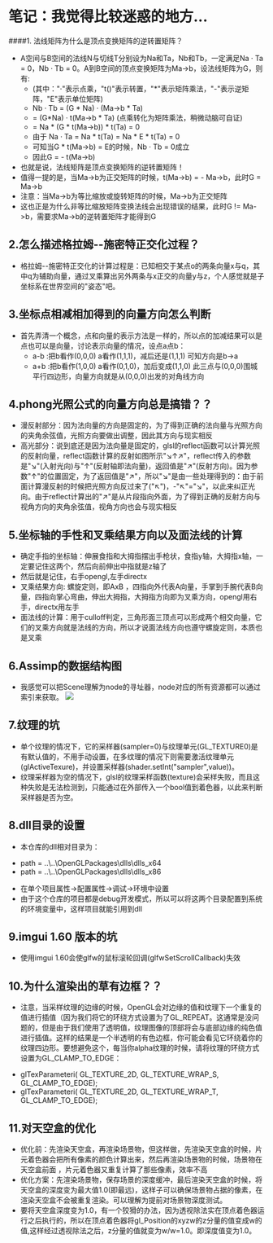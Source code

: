 # 笔记：我觉得比较迷惑的地方...

####1. 法线矩阵为什么是顶点变换矩阵的逆转置矩阵？
* A空间与B空间的法线N与切线T分别设为Na和Ta，Nb和Tb，一定满足Na · Ta = 0，Nb · Tb = 0。A到B空间的顶点变换矩阵为Ma->b，设法线矩阵为G，则有: 
   * (其中："·"表示点乘，"t()"表示转置，"*"表示矩阵乘法，"-"表示逆矩阵，"E"表示单位矩阵) 
   * Nb · Tb = (G * Na) · (Ma->b * Ta) 
   * = (G*Na) · t(Ma->b * Ta) (点乘转化为矩阵乘法，稍微动脑可自证) 
   * = Na * (G * t(Ma->b)) * t(Ta) = 0 
   * 由于 Na · Ta = Na * t(Ta) = Na * E * t(Ta) = 0 
   * 可知当G * t(Ma->b) = E的时候，Nb · Tb = 0成立 
   * 因此G = - t(Ma->b) 
* 也就是说，法线矩阵是顶点变换矩阵的逆转置矩阵！
* 值得一提的是，当Ma->b为正交矩阵的时候，t(Ma->b) = - Ma->b，此时G = Ma->b
* 注意：当Ma->b为等比缩放或旋转矩阵的时候，Ma->b为正交矩阵 
* 这也正是为什么非等比缩放矩阵变换法线会出现错误的结果，此时G != Ma->b，需要求Ma->b的逆转置矩阵才能得到G

## 2.怎么描述格拉姆--施密特正交化过程？
* 格拉姆--施密特正交化的计算过程是：已知相交于某点o的两条向量x与q，其中q为辅助向量，通过叉乘算出另外两条与x正交的向量y与z，个人感觉就是子坐标系在世界空间的"姿态"吧。

## 3.坐标点相减相加得到的向量方向怎么判断
* 首先弄清一个概念，点和向量的表示方法是一样的，所以点的加减结果可以是点也可以是向量，讨论表示向量的情况，设点a点b： 
    * a-b :把b看作(0,0,0) a看作(1,1,1)，减后还是(1,1,1) 可知方向是b->a
    * a+b :把b看作(1,0,0) a看作(0,1,0)，加后变成(1,1,0) 此三点与(0,0,0)围城平行四边形，向量方向就是从(0,0,0)出发的对角线方向

## 4.phong光照公式的向量方向总是搞错？？
* 漫反射部分：因为法向量的方向是固定的，为了得到正确的法向量与光照方向的夹角余弦值，光照方向要做出调整，因此其方向与现实相反
* 高光部分：说到底还是因为法向量是固定的，glsl的reflect函数可以计算光照的反射向量，reflect函数计算的反射如图所示"↘↑↗"，reflect传入的参数是"↘"(入射光向)与"↑"(反射轴即法向量)，返回值是"↗"(反射方向)。因为参数"↑"的位置固定，为了返回值是"↗"，所以"↘"是由一些处理得到的：由于前面计算漫反射的时候把光照方向反过来了("↖")，-"↖"="↘"，以此来纠正光向。由于reflect计算出的"↗"是从片段指向外面，为了得到正确的反射方向与视角方向的夹角余弦值，视角方向也会与现实相反

## 5.坐标轴的手性和叉乘结果方向以及面法线的计算
* 确定手指的坐标轴：伸展食指和大拇指摆出手枪状，食指y轴，大拇指x轴，一定要记住这两个，然后向前伸出中指就是z轴了
* 然后就是记住，右手opengl,左手directx
* 叉乘结果方向: 螺旋定则，即AxB ，四指向外代表A向量，手掌到手腕代表B向量，四指向掌心弯曲，伸出大拇指，大拇指方向即为叉乘方向，opengl用右手，directx用左手
* 面法线的计算：用于culloff判定，三角形面三顶点可以形成两个相交向量，它们的叉乘方向就是法线的方向，所以才说面法线方向也遵守螺旋定则，本质也是叉乘

## 6.Assimp的数据结构图
* 我感觉可以把Scene理解为node的寻址器，node对应的所有资源都可以通过索引来获取。
![](https://learnopengl-cn.github.io/img/03/01/assimp_structure.png)

## 7.纹理的坑
* 单个纹理的情况下，它的采样器(sampler=0)与纹理单元(GL_TEXTURE0)是有默认值的，不用手动设置，在多纹理的情况下则需要激活纹理单元(glActiveTexure)，并设置采样器(shader.setInt("sampler",value))。
* 纹理采样器为空的情况下，glsl的纹理采样函数(texture)会采样失败，而且这种失败是无法检测到，只能通过在外部传入一个bool值到着色器，以此来判断采样器是否为空。

## 8.dll目录的设置
* 本仓库的dll相对目录为：
- path = ..\\..\\OpenGLPackages\\dlls\\dlls_x64 
- path = ..\\..\\OpenGLPackages\\dlls\\dlls_x86
* 在单个项目属性->配置属性->调试->环境中设置
* 由于这个仓库的项目都是debug开发模式，所以可以将这两个目录配置到系统的环境变量中，这样项目就能引用到dll

## 9.imgui 1.60 版本的坑
* 使用imgui 1.60会使glfw的鼠标滚轮回调(glfwSetScrollCallback)失效

## 10.为什么渲染出的草有边框？？
* 注意，当采样纹理的边缘的时候，OpenGL会对边缘的值和纹理下一个重复的值进行插值（因为我们将它的环绕方式设置为了GL_REPEAT。这通常是没问题的，但是由于我们使用了透明值，纹理图像的顶部将会与底部边缘的纯色值进行插值。这样的结果是一个半透明的有色边框，你可能会看见它环绕着你的纹理四边形。要想避免这个，每当你alpha纹理的时候，请将纹理的环绕方式设置为GL_CLAMP_TO_EDGE：
- glTexParameteri( GL_TEXTURE_2D, GL_TEXTURE_WRAP_S, GL_CLAMP_TO_EDGE);
- glTexParameteri( GL_TEXTURE_2D, GL_TEXTURE_WRAP_T, GL_CLAMP_TO_EDGE);

## 11.对天空盒的优化
* 优化前：先渲染天空盒，再渲染场景物，但这样做，先渲染天空盒的时候，片元着色器会把所有像素的颜色计算出来，然后再渲染场景物的时候，场景物在天空盒前面 ，片元着色器又重复计算了那些像素，效率不高
* 优化方案：先渲染场景物，保存场景的深度缓冲，最后渲染天空盒的时候，将天空盒的深度变为最大值1.0(即最远)，这样子可以确保场景物占据的像素，在渲染天空盒不会被重复渲染。可以理解为提前对场景物深度测试。
* 要将天空盒深度变为1.0，有一个狡猾的办法，因为透视除法实在顶点着色器运行之后执行的，所以在顶点着色器将gl_Position的xyzw的z分量的值变成w的值,这样经过透视除法之后，z分量的值就变为w/w=1.0。即深度值变为1.0。